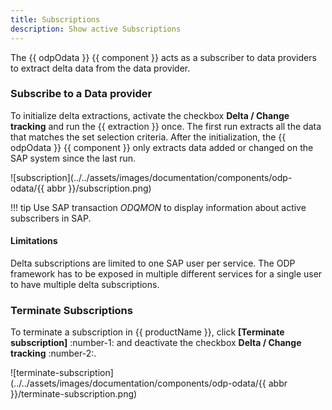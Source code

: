 ```yaml
---
title: Subscriptions
description: Show active Subscriptions
---
```


The {{ odpOdata }} {{ component }} acts as a subscriber to data providers to extract delta data from the data provider. 


### Subscribe to a Data provider

To initialize delta extractions, activate the checkbox **Delta / Change tracking** and run the {{ extraction }} once.
The first run extracts all the data that matches the set selection criteria.
After the initialization, the {{ odpOdata }} {{ component }} only extracts data added or changed on the SAP system since the last run. 

![subscription](../../assets/images/documentation/components/odp-odata/{{ abbr }}/subscription.png)

!!! tip
	Use SAP transaction *ODQMON* to display information about active subscribers in SAP.
	
#### Limitations

Delta subscriptions are limited to one SAP user per service. 
The ODP framework has to be exposed in multiple different services for a single user to have multiple delta subscriptions.


### Terminate Subscriptions

To terminate a subscription in {{ productName }}, click **[Terminate subscription]** :number-1: and deactivate the checkbox **Delta / Change tracking** :number-2:.

![terminate-subscription](../../assets/images/documentation/components/odp-odata/{{ abbr }}/terminate-subscription.png)